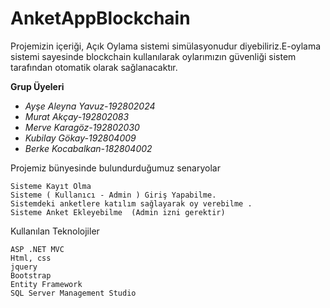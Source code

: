 # AnketAppBlockchain

Projemizin içeriği, Açık Oylama sistemi simülasyonudur diyebiliriz.E-oylama sistemi sayesinde blockchain kullanılarak oylarımızın güvenliği sistem tarafından otomatik olarak sağlanacaktır.

**Grup Üyeleri**
- *Ayşe Aleyna Yavuz-192802024*
- *Murat Akçay-192802083*
- *Merve Karagöz-192802030*
- *Kubilay Gökay-192804009*
- *Berke Kocabalkan-182804002*


Projemiz bünyesinde bulundurduğumuz senaryolar 
```
Sisteme Kayıt Olma
Sisteme ( Kullanıcı - Admin ) Giriş Yapabilme.
Sistemdeki anketlere katılım sağlayarak oy verebilme .
Sisteme Anket Ekleyebilme  (Admin izni gerektir)
```

Kullanılan Teknolojiler
```
ASP .NET MVC
Html, css
jquery
Bootstrap
Entity Framework
SQL Server Management Studio
```




